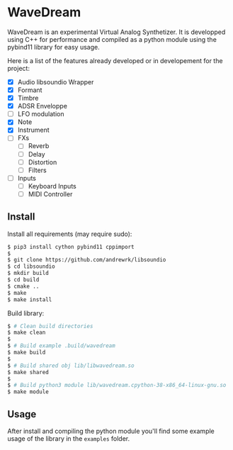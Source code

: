 # WaveDream

WaveDream is an experimental Virtual Analog Synthetizer. It is developped using C++ for performance and compiled as a python module using the pybind11 library for easy usage.

Here is a list of the features already developed or in developement for the project:
- [x] Audio libsoundio Wrapper
- [x] Formant
- [x] Timbre
- [x] ADSR Enveloppe
- [ ] LFO modulation
- [x] Note
- [x] Instrument
- [ ] FXs
    - [ ] Reverb
    - [ ] Delay
    - [ ] Distortion
    - [ ] Filters
- [ ] Inputs
    - [ ] Keyboard Inputs
    - [ ] MIDI Controller

## Install

Install all requirements (may require sudo):
```bash
$ pip3 install cython pybind11 cppimport
$
$ git clone https://github.com/andrewrk/libsoundio
$ cd libsoundio
$ mkdir build
$ cd build
$ cmake ..
$ make
$ make install
```

Build library:
```bash
$ # Clean build directories
$ make clean
$
$ # Build example .build/wavedream
$ make build
$
$ # Build shared obj lib/libwavedream.so
$ make shared
$
$ # Build python3 module lib/wavedream.cpython-38-x86_64-linux-gnu.so
$ make module
```

## Usage

After install and compiling the python module you'll find some example usage of the library in the `examples` folder.